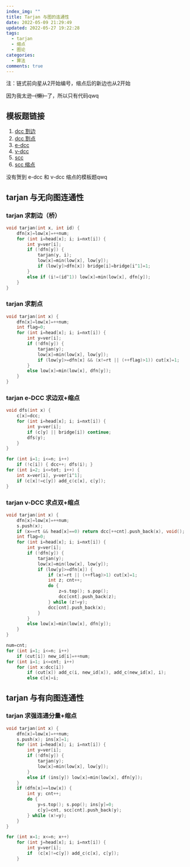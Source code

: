 ```yaml
---
index_img: ""
title: Tarjan 与图的连通性
date: 2022-05-09 21:29:49
updated: 2022-05-27 19:22:28
tags:
  - tarjan
  - 缩点
  - 图论
categories:
  - 算法
comments: true
---
```

注：链式前向星从2开始编号，缩点后的新边也从2开始

因为我太逊~~（懒）~~了，所以只有代码qwq

## 模板题链接

1. [dcc 割边](https://www.luogu.com.cn/problem/T103481)
2. [dcc 割点](https://www.luogu.com.cn/problem/P3388)
3. [e-dcc](https://www.luogu.com.cn/problem/T103489)
4. [v-dcc](https://www.luogu.com.cn/problem/T103492)
5. [scc](https://www.luogu.com.cn/problem/B3609)
6. [scc 缩点](https://www.luogu.com.cn/problem/P3387)

没有贺到 e-dcc 和 v-dcc 缩点的模板题qwq

## tarjan 与无向图连通性

### tarjan 求割边（桥）

```cpp
void tarjan(int x, int id) {
    dfn[x]=low[x]=++num;
    for (int i=head[x]; i; i=nxt[i]) {
        int y=ver[i];
        if (!dfn[y]) {
            tarjan(y, i);
            low[x]=min(low[x], low[y]);
            if (low[y]>dfn[x]) bridge[i]=bridge[i^1]=1;
        }
        else if (i!=(id^1)) low[x]=min(low[x], dfn[y]);
    }
}
```

### tarjan 求割点

```cpp
void tarjan(int x) {
    dfn[x]=low[x]=++num;
    int flag=0;
    for (int i=head[x]; i; i=nxt[i]) {
        int y=ver[i];
        if (!dfn[y]) {
            tarjan(y);
            low[x]=min(low[x], low[y]);
            if (low[y]>=dfn[x] && (x!=rt || (++flag)>1)) cut[x]=1;
        }
        else low[x]=min(low[x], dfn[y]);
    }
}
```

### tarjan e-DCC 求边双+缩点

```cpp
void dfs(int x) {
    c[x]=dcc;
    for (int i=head[x]; i; i=nxt[i]) {
        int y=ver[i];
        if (c[y] || bridge[i]) continue;
        dfs(y);
    }
}

for (int i=1; i<=n; i++)
    if (!c[i]) { dcc++; dfs(i); }
for (int i=2; i<=tot; i++) {
    int x=ver[i], y=ver[i^1];
    if (c[x]!=c[y]) add_c(c[x], c[y]);
}
```

### tarjan v-DCC 求点双+缩点

```cpp
void tarjan(int x) {
    dfn[x]=low[x]=++num;
    s.push(x);
    if (x==rt && head[x]==0) return dcc[++cnt].push_back(x), void();
    int flag=0;
    for (int i=head[x]; i; i=nxt[i]) {
        int y=ver[i];
        if (!dfn[y]) {
            tarjan(y);
            low[x]=min(low[x], low[y]);
            if (low[y]>=dfn[x]) {
                if (x!=rt || (++flag)>1) cut[x]=1;
                int z; cnt++;
                do {
                    z=s.top(); s.pop();
                    dcc[cnt].push_back(z);
                } while (z!=y);
                dcc[cnt].push_back(x);
            }
        }
        else low[x]=min(low[x], dfn[y]);
    }
}

num=cnt;
for (int i=1; i<=n; i++)
    if (cut[i]) new_id[i]=++num;
for (int i=1; i<=cnt; i++)
    for (int x:dcc[i])
        if (cut[x]) add_c(i, new_id[x]), add_c(new_id[x], i);
        else c[x]=i;
```

## tarjan 与有向图连通性

### tarjan 求强连通分量+缩点

```cpp
void tarjan(int x) {
    dfn[x]=low[x]=++num;
    s.push(x); ins[x]=1;
    for (int i=head[x]; i; i=nxt[i]) {
        int y=ver[i];
        if (!dfn[y]) {
            tarjan(y);
            low[x]=min(low[x], low[y]);
        }
        else if (ins[y]) low[x]=min(low[x], dfn[y]);
    }
    if (dfn[x]==low[x]) {
        int y; cnt++;
        do {
            y=s.top(); s.pop(); ins[y]=0;
            c[y]=cnt, scc[cnt].push_back(y);
        } while (x!=y);
    }
}

for (int x=1; x<=n; x++)
    for (int j=head[x]; i; i=nxt[i]) {
        int y=ver[i];
        if  (c[x]!=c[y]) add_c(c[x], c[y]);
    }
```
